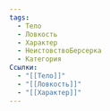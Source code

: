 ```yaml
---
tags:
  - Тело
  - Ловкость
  - Характер
  - НеистовствоБерсерка
  - Категория
Ссылки:
  - "[[Тело]]"
  - "[[Ловкость]]"
  - "[[Характер]]"
---
```

